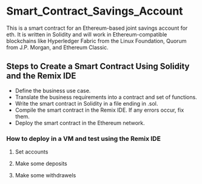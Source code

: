 # Smart_Contract_Savings_Account
This is a smart contract for an Ethereum-based joint savings account for eth. It is written in Solidity and will work in Ethereum-compatible blockchains like Hyperledger Fabric from the Linux Foundation, Quorum from J.P. Morgan, and Ethereum Classic.

## Steps to Create a Smart Contract Using Solidity and the Remix IDE

* Define the business use case.
* Translate the business requirements into a contract and set of functions.
* Write the smart contract in Solidity in a file ending in .sol.
* Compile the smart contract in the Remix IDE. If any errors occur, fix them.
* Deploy the smart contract in the Ethereum network.

### How to deploy in a VM and test using the Remix IDE

1. Set accounts

2. Make some deposits

3. Make some withdrawels
